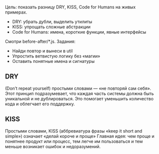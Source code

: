 Цель: показать разницу DRY, KISS, Code for Humans на живых примерах.

- DRY: убрать дубли, выделить утилиты
- KISS: упрощать сложные абстракции
- Code for Humans: имена, короткие функции, явные интерфейсы

Смотри before-after/\*.js. Задания:

- Найди повтор и вынеси в util
- Упростить ветвистую логику без «магии»
- Оставить понятные имена и сигнатуры

## DRY

(Don’t repeat yourself) простыми словами — «не повторяй сам себя».
Этот принцип подразумевает, что каждая часть системы должна быть уникальной и не дублироваться.
Это помогает уменьшить количество кода и облегчает его поддержку.

## KISS

Простыми словами, KISS (аббревиатура фразы «keep it short and simple») означает «делай короче и проще»
Главная идея: чем проще и понятнее продукт или процесс, тем легче им пользоваться и тем меньше возникает ошибок и недоразумений.
